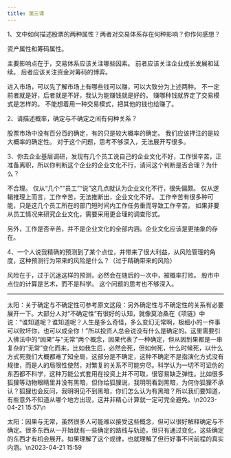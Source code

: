 ```yaml
---
title: 第三课
---
```


1、文中如何描述股票的两种属性？两者对交易体系存在何种影响？你作何感想？

资产属性和筹码属性。

主要影响点在于，交易体系应该关注哪些因素。
前者应该关注企业成长发展和延续。
后者应该关注资金对筹码的博弈。

进入市场，可以先了解市场上有哪些钱可以赚，可以大致分为上述两种。
不一定前者就是好，后者就是不好，我认为能赚钱就是好的。
赚哪种钱就界定了交易模式是怎样的。
不能想着用一种交易模式，把其他的钱也给赚了。

2、请描述概率，确定与不确定之间有何种关系？

股票市场中没有百分百的确定，有的只是较大概率的确定。
我们应该押注的是较大概率的确定性。
对于这个问题，思考不够深入，无法展开写很多。


3、你去企业基层调研，发现有几个员工说自己的企业文化不好，工作很辛苦，正准备离职，所以你判断这个企业的企业文化不行，请问这个判断是否合理？为什么？

不合理。
仅从“几个”“员工”“说”这几点就认为企业文化不行，很失偏颇。
仅从逻辑推理上而言，工作辛苦，无法推断出，企业文化不好。
工作辛苦有很多种可能，只是这几个员工所在的部门短时间内工作任务重而导致工作辛苦。
如果非要从员工情况来研究企业文化，需要采用更合理的调查形式。

另外，工作是否辛苦，并不是企业文化的全部内涵。企业文化应该是更抽象的存在。

4、一个人说我精确的预测到了某个点位，并带来了很大利益，从风险管理的角度，这种预测行为带来的风险是什么？（过于精确带来的风险）

风险在于，过于沉迷这样的预测，必然会在随后的一次中，被概率打败。
股市中点位的计算是艺术，而不是科学。
这个问题的思考也不够深入。

---

太阳：关于确定与不确定性可参考原文这段：另外确定性与不确定性的关系有必要展开一下。大部分人对“不确定性”有很好的认知，就像莫泊桑在《项链》中说：“谁知道呢？谁知道呢？人生是多么奇怪，多么变幻无常啊，极细小的一件事可以败坏你，也可以成全你！”所以投资人总会说没有什么是确定的。这里需要引入佛法中的“因果”与“无常”两个概念，因果代表了一种确定，但从因到果都是一串复杂的“无常”变化而来。比如我生后，必然会死，但如何死，什么时候死，以什么方式死我们大概都难了知全局，这部分是不确定，这种不确定不是指演化方式没有规律，而是人的局限性使然，对繁复的关系不可能穷尽。科学认为一切不可证伪的东西都不科学，这种万能公式套用在投资上并不可取，很容易缺乏弹性。比如很多狐狸等动物眼睛里并没有黑暗，但你给狐狸说，我明明看到黑暗，为何你狐狸不承认？狐狸也会反问，我明明见不到黑暗，你们怎么认为有黑暗？所以我们要知道，有些意外不知道从哪个地方出现，这并非精心计算就一定可完全避免。\n2023-04-21 15:57\n

太阳：因果与无常，虽然很多人可能难以接受这些概念，但可以很好解释确定与不确定。很多东西从一开始就有一些确定的路线与轨迹，但只有通过变化，这些确定的东西才有机会展开。如果理解了这个规律，也就理解了但行好事不问前程的真实内涵。\n2023-04-21 15:59